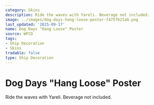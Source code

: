 ```yaml
---
category: Skins
description: Ride the waves with Yareli. Beverage not included.
image: ../images/dog-days-hang-loose-poster-f475f621a0.png
last_updated: '2025-09-17'
name: Dog Days "Hang Loose" Poster
source: WFCD
tags:
- Ship Decoration
- Skins
tradable: false
type: Ship Decoration
---
```


# Dog Days "Hang Loose" Poster

Ride the waves with Yareli. Beverage not included.

